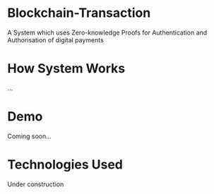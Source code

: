 # Blockchain-Transaction
A System which uses Zero-knowledge Proofs for Authentication and Authorisation of digital payments

# How System Works
...

# Demo
Coming soon...

# Technologies Used
Under construction
